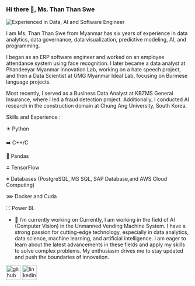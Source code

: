 ### Hi there 👋, Ms. Than Than Swe 
![Experienced in Data, AI and Software Engineer](https://pbs.twimg.com/profile_banners/1719739583704010752/1701500243/1080x360)


I am Ms. Than Than Swe from Myanmar has six years of experience in data analytics, data governance, data visualization, predictive modeling, AI, and programming. 

I began as an ERP software engineer and worked on an employee attendance system using face recognition. I later became a data analyst at Phandeeyar Myanmar Innovation Lab, working on a hate speech project, and then a Data Scientist at UMG Myanmar Ideal Lab, focusing on Burmese language projects. 

Most recently, I served as a Business Data Analyst at KBZMS General Insurance, where I led a fraud detection project. Additionally, I conducted AI research in the construction domain at Chung Ang University, South Korea.

Skills and Experience : 

✴️ Python

➡️ C++/C

🔼 Pandas

⁂ TensorFlow

※ Databases (PostgreSQL, MS SQL, SAP Database,and AWS Cloud Computing)

⋙ Docker and Cuda

⁙  Power BI.


- 🔭 I’m currently working on Currently, I am working in the field of AI (Computer Vision) in the Unmanned Vending Machine System. I have a strong passion for cutting-edge technology, especially in data analytics, data science, machine learning, and artificial intelligence. I am eager to learn about the latest advancements in these fields and apply my skills to solve complex problems. My enthusiasm drives me to stay updated and push the boundaries of innovation.

[<img src='https://cdn.jsdelivr.net/npm/simple-icons@3.0.1/icons/github.svg' alt='github' height='40'>](https://github.com/https://github.com/thanthanswe0310?tab=repositories)  [<img src='https://cdn.jsdelivr.net/npm/simple-icons@3.0.1/icons/linkedin.svg' alt='linkedin' height='40'>](https://www.linkedin.com/in/https://www.linkedin.com/in/than-than-swe-0a52a216a//)  

